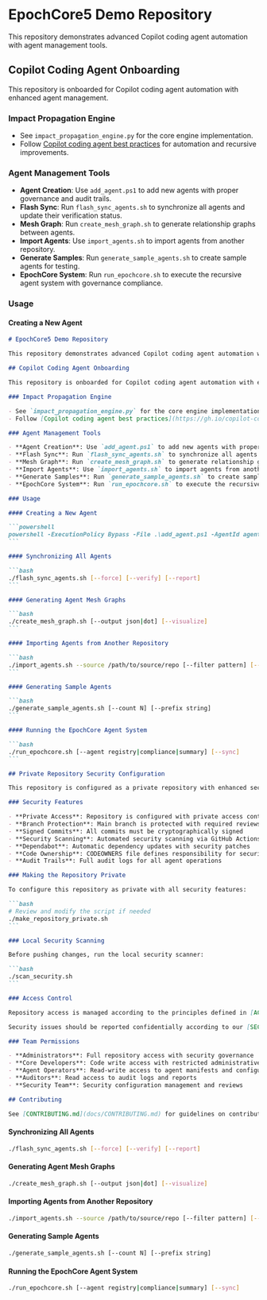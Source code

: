 # EpochCore5 Demo Repository

This repository demonstrates advanced Copilot coding agent automation with agent management tools.

## Copilot Coding Agent Onboarding

This repository is onboarded for Copilot coding agent automation with enhanced agent management.

### Impact Propagation Engine

- See `impact_propagation_engine.py` for the core engine implementation.
- Follow [Copilot coding agent best practices](https://gh.io/copilot-coding-agent-tips) for automation and recursive improvements.

### Agent Management Tools

- **Agent Creation**: Use `add_agent.ps1` to add new agents with proper governance and audit trails.
- **Flash Sync**: Run `flash_sync_agents.sh` to synchronize all agents and update their verification status.
- **Mesh Graph**: Run `create_mesh_graph.sh` to generate relationship graphs between agents.
- **Import Agents**: Use `import_agents.sh` to import agents from another repository.
- **Generate Samples**: Run `generate_sample_agents.sh` to create sample agents for testing.
- **EpochCore System**: Run `run_epochcore.sh` to execute the recursive agent system with governance compliance.

### Usage

#### Creating a New Agent

````markdown
# EpochCore5 Demo Repository

This repository demonstrates advanced Copilot coding agent automation with agent management tools.

## Copilot Coding Agent Onboarding

This repository is onboarded for Copilot coding agent automation with enhanced agent management.

### Impact Propagation Engine

- See `impact_propagation_engine.py` for the core engine implementation.
- Follow [Copilot coding agent best practices](https://gh.io/copilot-coding-agent-tips) for automation and recursive improvements.

### Agent Management Tools

- **Agent Creation**: Use `add_agent.ps1` to add new agents with proper governance and audit trails.
- **Flash Sync**: Run `flash_sync_agents.sh` to synchronize all agents and update their verification status.
- **Mesh Graph**: Run `create_mesh_graph.sh` to generate relationship graphs between agents.
- **Import Agents**: Use `import_agents.sh` to import agents from another repository.
- **Generate Samples**: Run `generate_sample_agents.sh` to create sample agents for testing.
- **EpochCore System**: Run `run_epochcore.sh` to execute the recursive agent system with governance compliance.

### Usage

#### Creating a New Agent

```powershell
powershell -ExecutionPolicy Bypass -File .\add_agent.ps1 -AgentId agent42 -AgentName "Revenue Amplifier" -Role "Sales Funnel Commander"
```

#### Synchronizing All Agents

```bash
./flash_sync_agents.sh [--force] [--verify] [--report]
```

#### Generating Agent Mesh Graphs

```bash
./create_mesh_graph.sh [--output json|dot] [--visualize]
```

#### Importing Agents from Another Repository

```bash
./import_agents.sh --source /path/to/source/repo [--filter pattern] [--dry-run]
```

#### Generating Sample Agents

```bash
./generate_sample_agents.sh [--count N] [--prefix string]
```

#### Running the EpochCore Agent System

```bash
./run_epochcore.sh [--agent registry|compliance|summary] [--sync]
```

## Private Repository Security Configuration

This repository is configured as a private repository with enhanced security features to protect sensitive agent data, credentials, and audit logs.

### Security Features

- **Private Access**: Repository is configured with private access controls
- **Branch Protection**: Main branch is protected with required reviews
- **Signed Commits**: All commits must be cryptographically signed
- **Security Scanning**: Automated security scanning via GitHub Actions
- **Dependabot**: Automatic dependency updates with security patches
- **Code Ownership**: CODEOWNERS file defines responsibility for security-critical code
- **Audit Trails**: Full audit logs for all agent operations

### Making the Repository Private

To configure this repository as private with all security features:

```bash
# Review and modify the script if needed
./make_repository_private.sh
```

### Local Security Scanning

Before pushing changes, run the local security scanner:

```bash
./scan_security.sh
```

### Access Control

Repository access is managed according to the principles defined in [ACCESS_CONTROL.md](docs/ACCESS_CONTROL.md).

Security issues should be reported confidentially according to our [SECURITY.md](docs/SECURITY.md) guidelines.

### Team Permissions

- **Administrators**: Full repository access with security governance
- **Core Developers**: Code write access with restricted administrative functions
- **Agent Operators**: Read-write access to agent manifests and configurations
- **Auditors**: Read access to audit logs and reports
- **Security Team**: Security configuration management and reviews

## Contributing

See [CONTRIBUTING.md](docs/CONTRIBUTING.md) for guidelines on contributing to this repository.
````

#### Synchronizing All Agents

```bash
./flash_sync_agents.sh [--force] [--verify] [--report]
```

#### Generating Agent Mesh Graphs

```bash
./create_mesh_graph.sh [--output json|dot] [--visualize]
```

#### Importing Agents from Another Repository

```bash
./import_agents.sh --source /path/to/source/repo [--filter pattern] [--dry-run]
```

#### Generating Sample Agents

```bash
./generate_sample_agents.sh [--count N] [--prefix string]
```

#### Running the EpochCore Agent System

```bash
./run_epochcore.sh [--agent registry|compliance|summary] [--sync]
```
